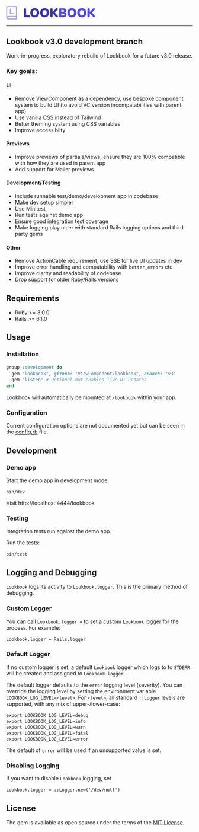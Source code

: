 <img src=".github/assets/lookbook_logo.svg" width="240">

<hr>

## Lookbook v3.0 development branch

Work-in-progress, exploratory rebuild of Lookbook for a future v3.0 release.

### Key goals:

#### UI

* Remove ViewComponent as a dependency, use bespoke component system to build UI (to avoid VC version incompatabilities with parent app)
* Use vanilla CSS instead of Tailwind
* Better theming system using CSS variables
* Improve accessibilty

#### Previews

* Improve previews of partials/views, ensure they are 100% compatible with how they are used in parent app
* Add support for Mailer previews

#### Development/Testing

* Include runnable test/demo/development app in codebase
* Make dev setup simpler
* Use Minitest
* Run tests against demo app
* Ensure good integration test coverage
* Make logging play nicer with standard Rails logging options and third party gems

#### Other

* Remove ActionCable requirement, use SSE for live UI updates in dev
* Improve error handling and compatability with `better_errors` etc
* Improve clarity and readability of codebase
* Drop support for older Ruby/Rails versions

## Requirements

* Ruby >= 3.0.0
* Rails >= 6.1.0

## Usage

### Installation

```rb
group :development do
  gem "lookbook", github: "ViewComponent/lookbook", branch: "v3"
  gem "listen" # Optional but enables live UI updates
end
```

Lookbook will automatically be mounted at `/lookbook` within your app.

### Configuration

Current configuration options are not documented yet but can be seen in the [config.rb](lib/lookbook/config.rb) file.

## Development

### Demo app

Start the demo app in development mode:

```
bin/dev
```

Visit http://localhost:4444/lookbook

### Testing

Integration tests run against the demo app.

Run the tests:

```
bin/test
```

## Logging and Debugging

`Lookbook` logs its activity to `Lookbook.logger`.
This is the primary method of debugging.

### Custom Logger

You can call `Lookbook.logger =` to set a custom `Lookbook` logger for the process. For example:

```
Lookbook.logger = Rails.logger
```

### Default Logger

If no custom logger is set, a default `Lookbook` logger which logs to to `STDERR` will be created and assigned to `Lookbook.logger`.

The default logger defaults to the `error` logging level (severity).
You can override the logging level by setting the environment variable `LOOKBOOK_LOG_LEVEL=<level>`.
For `<level>`, all standard `::Logger` levels are supported, with any mix of upper-/lower-case:

```
export LOOKBOOK_LOG_LEVEL=debug
export LOOKBOOK_LOG_LEVEL=info
export LOOKBOOK_LOG_LEVEL=warn
export LOOKBOOK_LOG_LEVEL=fatal
export LOOKBOOK_LOG_LEVEL=error
```

The default of `error` will be used if an unsupported value is set.

### Disabling Logging

If you want to disable `Lookbook` logging, set

```
Lookbook.logger = ::Logger.new('/dev/null')
```

## License

The gem is available as open source under the terms of the [MIT License](https://opensource.org/licenses/MIT).